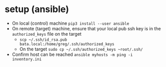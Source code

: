 # setup (ansible)

* On local (control) machine `pip3 install --user ansible`
* On remote (target) machine, ensure that your local pub ssh key is in the
  `authorized_keys` file on the target
  * `scp ~/.ssh/id_rsa.pub bata.local:/home/greg/.ssh/authorized_keys`
  * On the target `sudo cp ~/.ssh/authorized_keys ~root/.ssh/`
* Confirm host can be reached `ansible myhosts -m ping -i inventory.ini`
